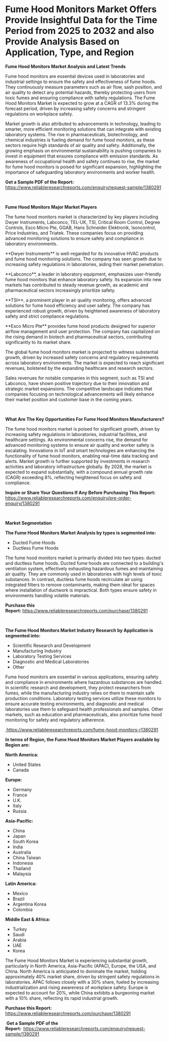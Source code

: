 <p><h1>Fume Hood Monitors Market Offers Provide Insightful Data for the Time Period from 2025 to 2032 and also Provide Analysis Based on Application, Type, and Region</h1></p><p><strong>Fume Hood Monitors Market Analysis and Latest Trends</strong></p>
<p><p>Fume hood monitors are essential devices used in laboratories and industrial settings to ensure the safety and effectiveness of fume hoods. They continuously measure parameters such as air flow, sash position, and air quality to detect any potential hazards, thereby protecting users from toxic fumes and ensuring compliance with safety regulations. The Fume Hood Monitors Market is expected to grow at a CAGR of 13.3% during the forecast period, driven by increasing safety concerns and stringent regulations on workplace safety.</p><p>Market growth is also attributed to advancements in technology, leading to smarter, more efficient monitoring solutions that can integrate with existing laboratory systems. The rise in pharmaceuticals, biotechnology, and chemical industries is fueling demand for fume hood monitors, as these sectors require high standards of air quality and safety. Additionally, the growing emphasis on environmental sustainability is pushing companies to invest in equipment that ensures compliance with emission standards. As awareness of occupational health and safety continues to rise, the market for fume hood monitors is poised for significant expansion, highlighting the importance of safeguarding laboratory environments and worker health.</p></p>
<p><strong>Get a Sample PDF of the Report:&nbsp;</strong> <a href="https://www.reliableresearchreports.com/enquiry/request-sample/1380291?utm_campaign=2783&utm_medium=2&utm_source=Github&utm_content=ia&utm_term=15042025&utm_id=fume-hood-monitors">https://www.reliableresearchreports.com/enquiry/request-sample/1380291</a></p>
<p>&nbsp;</p>
<p><strong>Fume Hood Monitors Major Market Players</strong></p>
<p><p>The fume hood monitors market is characterized by key players including Dwyer Instruments, Labconco, TEL-UK, TSI, Critical Room Control, Degree Controls, Esco Micro Pte, GGAB, Hans Schneider Elektronik, Isoncontrol, Price Industries, and Triatek. These companies focus on providing advanced monitoring solutions to ensure safety and compliance in laboratory environments.</p><p>**Dwyer Instruments** is well-regarded for its innovative HVAC products and fume hood monitoring solutions. The company has seen growth due to increasing safety regulations in laboratories, aiding their market penetration.</p><p>**Labconco**, a leader in laboratory equipment, emphasizes user-friendly fume hood monitors that enhance laboratory safety. Its expansion into new markets has contributed to steady revenue growth, as academic and pharmaceutical sectors increasingly prioritize safety.</p><p>**TSI**, a prominent player in air quality monitoring, offers advanced solutions for fume hood efficiency and user safety. The company has experienced robust growth, driven by heightened awareness of laboratory safety and strict compliance regulations.</p><p>**Esco Micro Pte** provides fume hood products designed for superior airflow management and user protection. The company has capitalized on the rising demand in biotech and pharmaceutical sectors, contributing significantly to its market share.</p><p>The global fume hood monitors market is projected to witness substantial growth, driven by increased safety concerns and regulatory requirements across laboratory environments. The market is expected to reach significant revenues, bolstered by the expanding healthcare and research sectors.</p><p>Sales revenues for notable companies in this segment, such as TSI and Labconco, have shown positive trajectory due to their innovation and strategic market expansions. The competitive landscape indicates that companies focusing on technological advancements will likely enhance their market position and customer base in the coming years.</p></p>
<p>&nbsp;</p>
<p><strong>What Are The Key Opportunities For Fume Hood Monitors Manufacturers?</strong></p>
<p><p>The fume hood monitors market is poised for significant growth, driven by increasing safety regulations in laboratories, industrial facilities, and healthcare settings. As environmental concerns rise, the demand for advanced monitoring systems to ensure air quality and worker safety is escalating. Innovations in IoT and smart technologies are enhancing the functionality of fume hood monitors, enabling real-time data tracking and alerts. Market growth is further supported by investments in research activities and laboratory infrastructure globally. By 2028, the market is expected to expand substantially, with a compound annual growth rate (CAGR) exceeding 8%, reflecting heightened focus on safety and compliance.</p></p>
<p><strong>Inquire or Share Your Questions If Any Before Purchasing This Report:</strong> <a href="https://www.reliableresearchreports.com/enquiry/pre-order-enquiry/1380291?utm_campaign=2783&utm_medium=2&utm_source=Github&utm_content=ia&utm_term=15042025&utm_id=fume-hood-monitors">https://www.reliableresearchreports.com/enquiry/pre-order-enquiry/1380291</a></p>
<p>&nbsp;</p>
<p><strong>Market Segmentation</strong></p>
<p><strong>The Fume Hood Monitors Market Analysis by types is segmented into:</strong></p>
<p><ul><li>Ducted Fume Hoods</li><li>Ductless Fume Hoods</li></ul></p>
<p><p>The fume hood monitors market is primarily divided into two types: ducted and ductless fume hoods. Ducted fume hoods are connected to a building's ventilation system, effectively exhausting hazardous fumes and maintaining air quality. They are commonly used in laboratories with high levels of toxic substances. In contrast, ductless fume hoods recirculate air using integrated filters to remove contaminants, making them ideal for spaces where installation of ductwork is impractical. Both types ensure safety in environments handling volatile materials.</p></p>
<p><strong>Purchase this Report:&nbsp;</strong><a href="https://www.reliableresearchreports.com/purchase/1380291?utm_campaign=2783&utm_medium=2&utm_source=Github&utm_content=ia&utm_term=15042025&utm_id=fume-hood-monitors">https://www.reliableresearchreports.com/purchase/1380291</a></p>
<p>&nbsp;</p>
<p><strong>The Fume Hood Monitors Market Industry Research by Application is segmented into:</strong></p>
<p><ul><li>Scientific Research and Development</li><li>Manufacturing Industry</li><li>Laboratory Testing Services</li><li>Diagnostic and Medical Laboratories</li><li>Other</li></ul></p>
<p><p>Fume hood monitors are essential in various applications, ensuring safety and compliance in environments where hazardous substances are handled. In scientific research and development, they protect researchers from fumes, while the manufacturing industry relies on them to maintain safe production conditions. Laboratory testing services utilize these monitors to ensure accurate testing environments, and diagnostic and medical laboratories use them to safeguard health professionals and samples. Other markets, such as education and pharmaceuticals, also prioritize fume hood monitoring for safety and regulatory adherence.</p></p>
<p><a href="https://www.reliableresearchreports.com/fume-hood-monitors-r1380291?utm_campaign=2783&utm_medium=2&utm_source=Github&utm_content=ia&utm_term=15042025&utm_id=fume-hood-monitors">&nbsp;https://www.reliableresearchreports.com/fume-hood-monitors-r1380291</a></p>
<p><strong>In terms of Region, the Fume Hood Monitors Market Players available by Region are:</strong></p>
<p>
    <p> <strong> North America: </strong>
        <ul>
            <li>United States</li>
            <li>Canada</li>
        </ul>
        </p> 
    <p> <strong> Europe: </strong>
        <ul>
            <li>Germany</li>
            <li>France</li>
            <li>U.K.</li>
            <li>Italy</li>
            <li>Russia</li>
        </ul>
        </p> 
    <p> <strong> Asia-Pacific: </strong>
        <ul>
            <li>China</li>
            <li>Japan</li>
            <li>South Korea</li>
            <li>India</li>
            <li>Australia</li>
            <li>China Taiwan</li>
            <li>Indonesia</li>
            <li>Thailand</li>
            <li>Malaysia</li>
        </ul>
        </p> 
    <p> <strong> Latin America: </strong>
        <ul>
            <li>Mexico</li>
            <li>Brazil</li>
            <li>Argentina Korea</li>
            <li>Colombia</li>
        </ul>
        </p> 
    <p> <strong> Middle East & Africa: </strong>
        <ul>
            <li>Turkey</li>
            <li>Saudi</li>
            <li>Arabia</li>
            <li>UAE</li>
            <li>Korea</li>
        </ul>
    </p>
    </p>
<p><p>The Fume Hood Monitors Market is experiencing substantial growth, particularly in North America, Asia-Pacific (APAC), Europe, the USA, and China. North America is anticipated to dominate the market, holding approximately 40% market share, driven by stringent safety regulations in laboratories. APAC follows closely with a 30% share, fueled by increasing industrialization and rising awareness of workplace safety. Europe is expected to account for 20%, while China exhibits a burgeoning market with a 10% share, reflecting its rapid industrial growth.</p></p>
<p><strong>Purchase this Report: </strong><a href="https://www.reliableresearchreports.com/purchase/1380291?utm_campaign=2783&utm_medium=2&utm_source=Github&utm_content=ia&utm_term=15042025&utm_id=fume-hood-monitors">https://www.reliableresearchreports.com/purchase/1380291</a></p>
<p>&nbsp;<strong>Get a Sample PDF of the Report:&nbsp;&nbsp;</strong><a href="https://www.reliableresearchreports.com/enquiry/request-sample/1380291?utm_campaign=2783&utm_medium=2&utm_source=Github&utm_content=ia&utm_term=15042025&utm_id=fume-hood-monitors">https://www.reliableresearchreports.com/enquiry/request-sample/1380291</a></p>
<p><strong></strong></p>
<p><p></p><p></p><p></p></p>